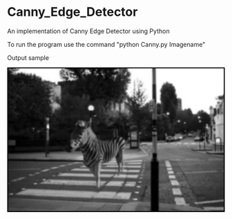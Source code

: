 # Canny_Edge_Detector
An implementation of Canny Edge Detector using Python

To run the program use the command
"python Canny.py Imagename"

Output sample

![Gaussian Smoothing performed on input image](https://github.com/Samasth/Canny_Edge_Detector/blob/master/images/gaussian_smoothing.bmp)
